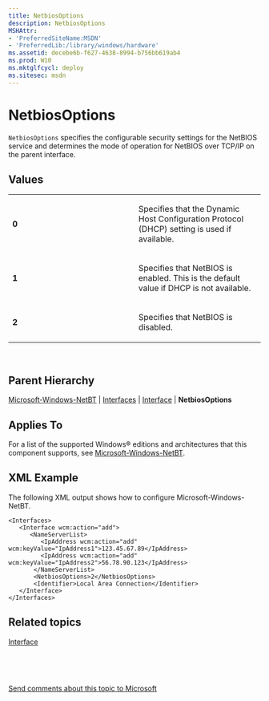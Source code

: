 ```yaml
---
title: NetbiosOptions
description: NetbiosOptions
MSHAttr:
- 'PreferredSiteName:MSDN'
- 'PreferredLib:/library/windows/hardware'
ms.assetid: decebe6b-f627-4638-8994-b756bb619ab4
ms.prod: W10
ms.mktglfcycl: deploy
ms.sitesec: msdn
---
```


# NetbiosOptions


`NetbiosOptions` specifies the configurable security settings for the NetBIOS service and determines the mode of operation for NetBIOS over TCP/IP on the parent interface.

## Values


<table>
<colgroup>
<col width="50%" />
<col width="50%" />
</colgroup>
<tbody>
<tr class="odd">
<td><p><strong>0</strong></p></td>
<td><p>Specifies that the Dynamic Host Configuration Protocol (DHCP) setting is used if available.</p></td>
</tr>
<tr class="even">
<td><p><strong>1</strong></p></td>
<td><p>Specifies that NetBIOS is enabled. This is the default value if DHCP is not available.</p></td>
</tr>
<tr class="odd">
<td><p><strong>2</strong></p></td>
<td><p>Specifies that NetBIOS is disabled.</p></td>
</tr>
</tbody>
</table>

 

## Parent Hierarchy


[Microsoft-Windows-NetBT](microsoft-windows-netbt-win7-microsoft-windows-netbt.md) | [Interfaces](microsoft-windows-netbtinterfaces.md) | [Interface](microsoft-windows-netbtinterfacesinterface.md) | **NetbiosOptions**

## Applies To


For a list of the supported Windows® editions and architectures that this component supports, see [Microsoft-Windows-NetBT](microsoft-windows-netbt-win7-microsoft-windows-netbt.md).

## XML Example


The following XML output shows how to configure Microsoft-Windows-NetBT.

``` syntax
<Interfaces>
   <Interface wcm:action="add">
      <NameServerList>
         <IpAddress wcm:action="add" wcm:keyValue="IpAddress1">123.45.67.89</IpAddress>
         <IpAddress wcm:action="add" wcm:keyValue="IpAddress2">56.78.90.123</IpAddress>
       </NameServerList>
       <NetbiosOptions>2</NetbiosOptions>
       <Identifier>Local Area Connection</Identifier>
   </Interface>
</Interfaces>
```

## Related topics


[Interface](microsoft-windows-netbtinterfacesinterface.md)

 

 

[Send comments about this topic to Microsoft](mailto:wsddocfb@microsoft.com?subject=Documentation%20feedback%20%5Bp_unattend\p_unattend%5D:%20NetbiosOptions%20%20RELEASE:%20%2810/3/2016%29&body=%0A%0APRIVACY%20STATEMENT%0A%0AWe%20use%20your%20feedback%20to%20improve%20the%20documentation.%20We%20don't%20use%20your%20email%20address%20for%20any%20other%20purpose,%20and%20we'll%20remove%20your%20email%20address%20from%20our%20system%20after%20the%20issue%20that%20you're%20reporting%20is%20fixed.%20While%20we're%20working%20to%20fix%20this%20issue,%20we%20might%20send%20you%20an%20email%20message%20to%20ask%20for%20more%20info.%20Later,%20we%20might%20also%20send%20you%20an%20email%20message%20to%20let%20you%20know%20that%20we've%20addressed%20your%20feedback.%0A%0AFor%20more%20info%20about%20Microsoft's%20privacy%20policy,%20see%20http://privacy.microsoft.com/default.aspx. "Send comments about this topic to Microsoft")





